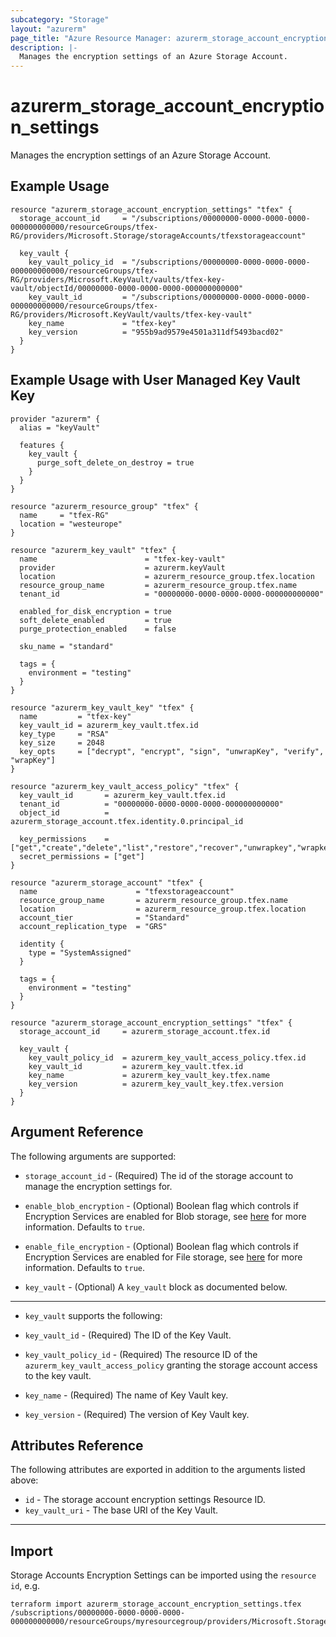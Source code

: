 ```yaml
---
subcategory: "Storage"
layout: "azurerm"
page_title: "Azure Resource Manager: azurerm_storage_account_encryption_settings"
description: |-
  Manages the encryption settings of an Azure Storage Account.
---
```


# azurerm_storage_account_encryption_settings

Manages the encryption settings of an Azure Storage Account.

## Example Usage

```hcl
resource "azurerm_storage_account_encryption_settings" "tfex" {
  storage_account_id     = "/subscriptions/00000000-0000-0000-0000-000000000000/resourceGroups/tfex-RG/providers/Microsoft.Storage/storageAccounts/tfexstorageaccount"

  key_vault {
    key_vault_policy_id  = "/subscriptions/00000000-0000-0000-0000-000000000000/resourceGroups/tfex-RG/providers/Microsoft.KeyVault/vaults/tfex-key-vault/objectId/00000000-0000-0000-0000-000000000000"
    key_vault_id         = "/subscriptions/00000000-0000-0000-0000-000000000000/resourceGroups/tfex-RG/providers/Microsoft.KeyVault/vaults/tfex-key-vault"
    key_name             = "tfex-key"
    key_version          = "955b9ad9579e4501a311df5493bacd02"
  }
}
```

## Example Usage with User Managed Key Vault Key

```hcl
provider "azurerm" {
  alias = "keyVault"

  features {
    key_vault {
      purge_soft_delete_on_destroy = true
    }
  }
}

resource "azurerm_resource_group" "tfex" {
  name     = "tfex-RG"
  location = "westeurope"
}

resource "azurerm_key_vault" "tfex" {
  name                        = "tfex-key-vault"
  provider                    = azurerm.keyVault
  location                    = azurerm_resource_group.tfex.location
  resource_group_name         = azurerm_resource_group.tfex.name
  tenant_id                   = "00000000-0000-0000-0000-000000000000"
  
  enabled_for_disk_encryption = true
  soft_delete_enabled         = true
  purge_protection_enabled    = false

  sku_name = "standard"

  tags = {
    environment = "testing"
  }
}

resource "azurerm_key_vault_key" "tfex" {
  name         = "tfex-key"
  key_vault_id = azurerm_key_vault.tfex.id
  key_type     = "RSA"
  key_size     = 2048
  key_opts     = ["decrypt", "encrypt", "sign", "unwrapKey", "verify", "wrapKey"]
}

resource "azurerm_key_vault_access_policy" "tfex" {
  key_vault_id       = azurerm_key_vault.tfex.id
  tenant_id          = "00000000-0000-0000-0000-000000000000"
  object_id          = azurerm_storage_account.tfex.identity.0.principal_id

  key_permissions    = ["get","create","delete","list","restore","recover","unwrapkey","wrapkey","purge","encrypt","decrypt","sign","verify"]
  secret_permissions = ["get"]
}

resource "azurerm_storage_account" "tfex" {
  name                      = "tfexstorageaccount"
  resource_group_name       = azurerm_resource_group.tfex.name
  location                  = azurerm_resource_group.tfex.location
  account_tier              = "Standard"
  account_replication_type  = "GRS"

  identity {
    type = "SystemAssigned"
  }

  tags = {
    environment = "testing"
  }
}

resource "azurerm_storage_account_encryption_settings" "tfex" {
  storage_account_id     = azurerm_storage_account.tfex.id

  key_vault {
    key_vault_policy_id  = azurerm_key_vault_access_policy.tfex.id
    key_vault_id         = azurerm_key_vault.tfex.id
    key_name             = azurerm_key_vault_key.tfex.name
    key_version          = azurerm_key_vault_key.tfex.version
  }
}
```

## Argument Reference

The following arguments are supported:

* `storage_account_id` - (Required) The id of the storage account to manage the encryption settings for.

* `enable_blob_encryption` - (Optional) Boolean flag which controls if Encryption Services are enabled for Blob storage, see [here](https://azure.microsoft.com/en-us/documentation/articles/storage-service-encryption/) for more information. Defaults to `true`.

* `enable_file_encryption` - (Optional) Boolean flag which controls if Encryption Services are enabled for File storage, see [here](https://azure.microsoft.com/en-us/documentation/articles/storage-service-encryption/) for more information. Defaults to `true`.

* `key_vault` - (Optional) A `key_vault` block as documented below.

---

* `key_vault` supports the following:

* `key_vault_id` - (Required) The ID of the Key Vault.
* `key_vault_policy_id` - (Required) The resource ID of the `azurerm_key_vault_access_policy` granting the storage account access to the key vault.
* `key_name` - (Required) The name of Key Vault key.
* `key_version` - (Required) The version of Key Vault key.

## Attributes Reference

The following attributes are exported in addition to the arguments listed above:

* `id` - The storage account encryption settings Resource ID.
* `key_vault_uri` - The base URI of the Key Vault.

---

## Import

Storage Accounts Encryption Settings can be imported using the `resource id`, e.g.

```shell
terraform import azurerm_storage_account_encryption_settings.tfex /subscriptions/00000000-0000-0000-0000-000000000000/resourceGroups/myresourcegroup/providers/Microsoft.Storage/storageAccounts/myaccount
```